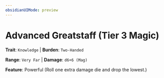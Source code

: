 ```yaml
---
obsidianUIMode: preview
---
```

# Advanced Greatstaff (Tier 3 Magic)

**Trait**: `Knowledge` | **Burden**: `Two-Handed`

**Range**: `Very Far` | **Damage**: `d6+6 (Mag)`

**Feature**: Powerful (Roll one extra damage die and drop the lowest.)
